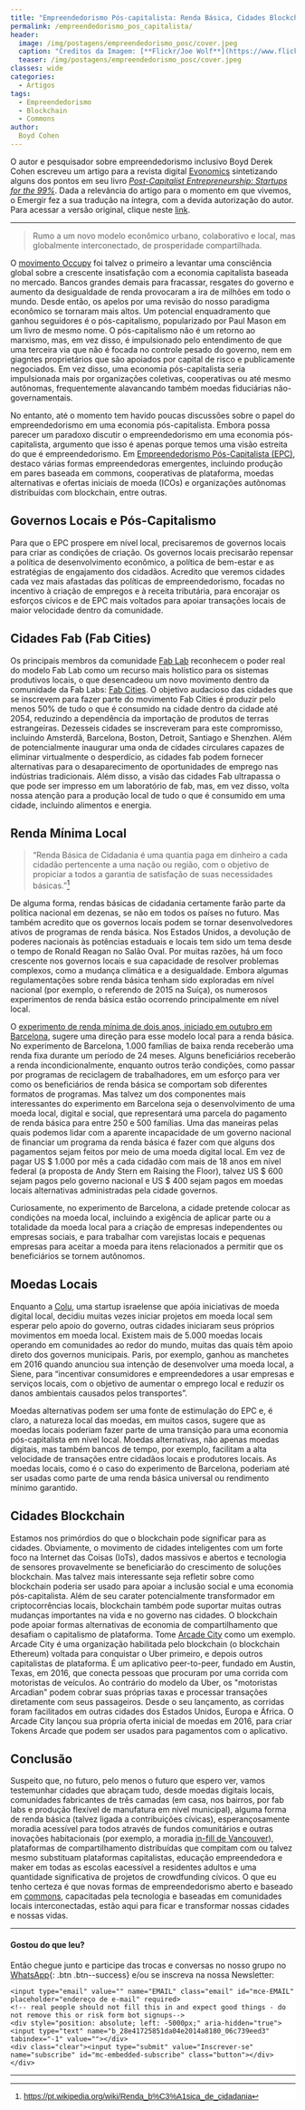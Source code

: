 ```yaml
---
title: "Empreendedorismo Pós-capitalista: Renda Básica, Cidades Blockchain e Moedas Locais"
permalink: /empreendedorismo_pos_capitalista/
header:
  image: /img/postagens/empreendedorismo_posc/cover.jpeg
  caption: "Creditos da Imagem: [**Flickr/Joe Wolf**](https://www.flickr.com/photos/joebehr/19885871121)"
  teaser: /img/postagens/empreendedorismo_posc/cover.jpeg
classes: wide
categories:
  - Artigos
tags:
  - Empreendedorismo
  - Blockchain
  - Commons
author:
  Boyd Cohen
---
```


O autor e pesquisador sobre empreendedorismo inclusivo Boyd Derek Cohen escreveu um artigo para a revista digital [Evonomics](https://evonomics.com/) sintetizando alguns dos pontos em seu livro [*Post-Capitalist Entrepreneurship: Startups for the 99%*](https://www.amazon.com/Post-Capitalist-Entrepreneurship-Startups-Boyd-Cohen/dp/1138713392). Dada a relevância do artigo para o momento em que vivemos, o Emergir fez a sua tradução na íntegra, com a devida autorização do autor.
Para acessar a versão original, clique neste [link](https://evonomics.com/post-capitalism-entrepreneurship/?utm_source=facebook&utm_campaign=organic).

---

> Rumo a um novo modelo econômico urbano, colaborativo e local, mas globalmente interconectado, de prosperidade compartilhada.

O [movimento Occupy](https://pt.wikipedia.org/wiki/Occupy_Wall_Street) foi talvez o primeiro a levantar uma consciência global sobre a crescente insatisfação com a economia capitalista baseada no mercado. Bancos grandes demais para fracassar, resgates do governo e aumento da desigualdade de renda provocaram a ira de milhões em todo o mundo. Desde então, os apelos por uma revisão do nosso paradigma econômico se tornaram mais altos. Um potencial enquadramento que ganhou seguidores é o pós-capitalismo, popularizado por Paul Mason em um livro de mesmo nome. O pós-capitalismo não é um retorno ao marxismo, mas, em vez disso, é impulsionado pelo entendimento de que uma terceira via que não é focada no controle pesado do governo, nem em giagntes proprietários que são apoiados por capital de risco e publicamente negociados. Em vez disso, uma economia pós-capitalista seria impulsionada mais por organizações coletivas, cooperativas ou até mesmo autônomas, frequentemente alavancando também moedas fiduciárias não-governamentais.

No entanto, até o momento tem havido poucas discussões sobre o papel do empreendedorismo em uma economia pós-capitalista. Embora possa parecer um paradoxo discutir o empreendedorismo em uma economia pós-capitalista, argumento que isso é apenas porque temos uma visão estreita do que é empreendedorismo. Em [Empreendedorismo Pós-Capitalista (EPC)](https://www.amazon.com/Post-Capitalist-Entrepreneurship-Startups-Boyd-Cohen/dp/1138713392), destaco várias formas empreendedoras emergentes, incluindo produção em pares baseada em commons, cooperativas de plataforma, moedas alternativas e ofertas iniciais de moeda (ICOs) e organizações autônomas distribuídas com blockchain, entre outras.

## Governos Locais e Pós-Capitalismo

Para que o EPC prospere em nível local, precisaremos de governos locais para criar as condições de criação. Os governos locais precisarão repensar a política de desenvolvimento econômico, a política de bem-estar e as estratégias de engajamento dos cidadãos. Acredito que veremos cidades cada vez mais afastadas das políticas de empreendedorismo, focadas no incentivo à criação de empregos e à receita tributária, para encorajar os esforços cívicos e de EPC mais voltados para apoiar transações locais de maior velocidade dentro da comunidade.

## Cidades Fab (Fab Cities)

Os principais membros da comunidade [Fab Lab](https://pt.wikipedia.org/wiki/Fab_lab) reconhecem o poder real do modelo Fab Lab como um recurso mais holístico para os sistemas produtivos locais, o que desencadeou um novo movimento dentro da comunidade da Fab Labs: [Fab Cities](http://fab.city/). O objetivo audacioso das cidades que se inscrevem para fazer parte do movimento Fab Cities é produzir pelo menos 50% de tudo o que é consumido na cidade dentro da cidade até 2054, reduzindo a dependência da importação de produtos de terras estrangeiras. Dezesseis cidades se inscreveram para este compromisso, incluindo Amsterdã, Barcelona, Boston, Detroit, Santiago e Shenzhen. Além de potencialmente inaugurar uma onda de cidades circulares capazes de eliminar virtualmente o desperdício, as cidades fab podem fornecer alternativas para o desaparecimento de oportunidades de emprego nas indústrias tradicionais. Além disso, a visão das cidades Fab ultrapassa o que pode ser impresso em um laboratório de fab, mas, em vez disso, volta nossa atenção para a produção local de tudo o que é consumido em uma cidade, incluindo alimentos e energia.

## Renda Mínima Local

> “Renda Básica de Cidadania é uma quantia paga em dinheiro a cada cidadão pertencente a uma nação ou região, com o objetivo de propiciar a todos a garantia de satisfação de suas necessidades básicas.”[^1]

De alguma forma, rendas básicas de cidadania certamente farão parte da política nacional em dezenas, se não em todos os países no futuro. Mas também acredito que os governos locais podem se tornar desenvolvedores ativos de programas de renda básica. Nos Estados Unidos, a devolução de poderes nacionais às potências estaduais e locais tem sido um tema desde o tempo de Ronald Reagan no Salão Oval. Por muitas razões, há um foco crescente nos governos locais e sua capacidade de resolver problemas complexos, como a mudança climática e a desigualdade. Embora algumas regulamentações sobre renda básica tenham sido exploradas em nível nacional (por exemplo, o referendo de 2015 na Suíça), os numerosos experimentos de renda básica estão ocorrendo principalmente em nível local.

O [experimento de renda mínima de dois anos, iniciado em outubro em Barcelona](http://basicincome.org/news/2017/08/barcelona-spain-design-minimum-income-experiment-finalized/), sugere uma direção para esse modelo local para a renda básica. No experimento de Barcelona, 1.000 famílias de baixa renda receberão uma renda fixa durante um período de 24 meses. Alguns beneficiários receberão a renda incondicionalmente, enquanto outros terão condições, como passar por programas de reciclagem de trabalhadores, em um esforço para ver como os beneficiários de renda básica se comportam sob diferentes formatos de programas. Mas talvez um dos componentes mais interessantes do experimento em Barcelona seja o desenvolvimento de uma moeda local, digital e social, que representará uma parcela do pagamento de renda básica para entre 250 e 500 famílias. Uma das maneiras pelas quais podemos lidar com a aparente incapacidade de um governo nacional de financiar um programa da renda básica é fazer com que alguns dos pagamentos sejam feitos por meio de uma moeda digital local. Em vez de pagar US $ 1.000 por mês a cada cidadão com mais de 18 anos em nível federal (a proposta de Andy Stern em Raising the Floor), talvez US $ 600 sejam pagos pelo governo nacional e US $ 400 sejam pagos em moedas locais alternativas administradas pela cidade governos.

Curiosamente, no experimento de Barcelona, a cidade pretende colocar as condições na moeda local, incluindo a exigência de aplicar parte ou a totalidade da moeda local para a criação de empresas independentes ou empresas sociais, e para trabalhar com varejistas locais e pequenas empresas para aceitar a moeda para itens relacionados a permitir que os beneficiários se tornem autônomos.

## Moedas Locais

Enquanto a [Colu](https://www.colu.com/), uma startup israelense que apóia iniciativas de moeda digital local, decidiu muitas vezes iniciar projetos em moeda local sem esperar pelo apoio do governo, outras cidades iniciaram seus próprios movimentos em moeda local. Existem mais de 5.000 moedas locais operando em comunidades ao redor do mundo, muitas das quais têm apoio direto dos governos municipais. Paris, por exemplo, ganhou as manchetes em 2016 quando anunciou sua intenção de desenvolver uma moeda local, a Siene, para “incentivar consumidores e empreendedores a usar empresas e serviços locais, com o objetivo de aumentar o emprego local e reduzir os danos ambientais causados pelos transportes”.

Moedas alternativas podem ser uma fonte de estimulação do EPC e, é claro, a natureza local das moedas, em muitos casos, sugere que as moedas locais poderiam fazer parte de uma transição para uma economia pós-capitalista em nível local. Moedas alternativas, não apenas moedas digitais, mas também bancos de tempo, por exemplo, facilitam a alta velocidade de transações entre cidadãos locais e produtores locais. As moedas locais, como é o caso do experimento de Barcelona, poderiam até ser usadas como parte de uma renda básica universal ou rendimento mínimo garantido.

## Cidades Blockchain

Estamos nos primórdios do que o blockchain pode significar para as cidades. Obviamente, o movimento de cidades inteligentes com um forte foco na Internet das Coisas (IoTs), dados massivos e abertos e tecnologia de sensores provavelmente se beneficiarão do crescimento de soluções blockchain. Mas talvez mais interessante seja refletir sobre como blockchain poderia ser usado para apoiar a inclusão social e uma economia pós-capitalista. Além de seu carater potencialmente transformador em criptocorrências locais, blockchain também pode suportar muitas outras mudanças importantes na vida e no governo nas cidades. O blockchain pode apoiar formas alternativas de economia de compartilhamento que desafiam o capitalismo de plataforma. Tome [Arcade City](https://arcade.city/) como um exemplo. Arcade City é uma organização habilitada pelo blockchain (o blockchain Ethereum) voltada para conquistar o Uber primeiro, e depois outros capitalistas de plataforma. É um aplicativo peer-to-peer, fundado em Austin, Texas, em 2016, que conecta pessoas que procuram por uma corrida com motoristas de veículos. Ao contrário do modelo da Uber, os "motoristas Arcadian" podem cobrar suas próprias taxas e processar transações diretamente com seus passageiros. Desde o seu lançamento, as corridas foram facilitados em outras cidades dos Estados Unidos, Europa e África. O Arcade City lançou sua própria oferta inicial de moedas em 2016, para criar Tokens Arcade que podem ser usados para pagamentos com o aplicativo.

## Conclusão

Suspeito que, no futuro, pelo menos o futuro que espero ver, vamos testemunhar cidades que abraçam tudo, desde moedas digitais locais, comunidades fabricantes de três camadas (em casa, nos bairros, por fab labs e produção flexível de manufatura em nível municipal), alguma forma de renda básica (talvez ligada a contribuições cívicas), esperançosamente moradia acessível para todos através de fundos comunitários e outras inovações habitacionais (por exemplo, a moradia [in-fill de Vancouver](https://thetyee.ca/News/2017/03/09/infillmap/)), plataformas de compartilhamento distribuídas que compitam com ou talvez mesmo substituam plataformas capitalistas, educação empreendedora e maker em todas as escolas eacessível a residentes adultos e uma quantidade significativa de projetos de crowdfunding cívicos. O que eu tenho certeza é que novas formas de empreendedorismo aberto e baseado em [commons](https://en.wikipedia.org/wiki/Commons), capacitadas pela tecnologia e baseadas em comunidades locais interconectadas, estão aqui para ficar e transformar nossas cidades e nossas vidas.

---

#### Gostou do que leu?

Então chegue junto e participe das trocas e conversas no nosso grupo no [<i class="fab fa-whatsapp"></i> WhatsApp](https://chat.whatsapp.com/4DzwqHLNBkMJ8gCQ3MEeLb){: .btn .btn--success} e/ou se inscreva na nossa Newsletter:

<!-- Begin MailChimp Signup Form -->
<link href="//cdn-images.mailchimp.com/embedcode/horizontal-slim-10_7.css" rel="stylesheet" type="text/css">
<style type="text/css">
	#mc_embed_signup{background:#fff; clear:left; font:14px Helvetica,Arial,sans-serif; width:100%;}
	/* Add your own MailChimp form style overrides in your site stylesheet or in this style block.
	   We recommend moving this block and the preceding CSS link to the HEAD of your HTML file. */
</style>
<div id="mc_embed_signup">
<form action="https://emergir.us16.list-manage.com/subscribe/post?u=28e41725851da04e2014a8180&amp;id=06c739eed3" method="post" id="mc-embedded-subscribe-form" name="mc-embedded-subscribe-form" class="validate" target="_blank" novalidate>
    <div id="mc_embed_signup_scroll">

	<input type="email" value="" name="EMAIL" class="email" id="mce-EMAIL" placeholder="endereço de e-mail" required>
    <!-- real people should not fill this in and expect good things - do not remove this or risk form bot signups-->
    <div style="position: absolute; left: -5000px;" aria-hidden="true"><input type="text" name="b_28e41725851da04e2014a8180_06c739eed3" tabindex="-1" value=""></div>
    <div class="clear"><input type="submit" value="Inscrever-se" name="subscribe" id="mc-embedded-subscribe" class="button"></div>
    </div>
</form>
</div>

<!--End mc_embed_signup-->


---

[^1]: https://pt.wikipedia.org/wiki/Renda_b%C3%A1sica_de_cidadania
